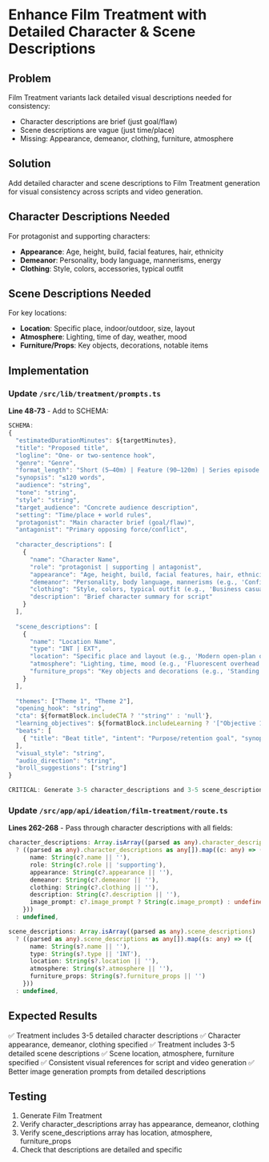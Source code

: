 # Enhance Film Treatment with Detailed Character & Scene Descriptions

## Problem
Film Treatment variants lack detailed visual descriptions needed for consistency:
- Character descriptions are brief (just goal/flaw)
- Scene descriptions are vague (just time/place)
- Missing: Appearance, demeanor, clothing, furniture, atmosphere

## Solution
Add detailed character and scene descriptions to Film Treatment generation for visual consistency across scripts and video generation.

## Character Descriptions Needed
For protagonist and supporting characters:
- **Appearance**: Age, height, build, facial features, hair, ethnicity
- **Demeanor**: Personality, body language, mannerisms, energy
- **Clothing**: Style, colors, accessories, typical outfit

## Scene Descriptions Needed
For key locations:
- **Location**: Specific place, indoor/outdoor, size, layout
- **Atmosphere**: Lighting, time of day, weather, mood
- **Furniture/Props**: Key objects, decorations, notable items

## Implementation

### Update `/src/lib/treatment/prompts.ts`

**Line 48-73** - Add to SCHEMA:

```typescript
SCHEMA:
{
  "estimatedDurationMinutes": ${targetMinutes},
  "title": "Proposed title",
  "logline": "One- or two-sentence hook",
  "genre": "Genre",
  "format_length": "Short (5–40m) | Feature (90–120m) | Series episode | …",
  "synopsis": "≤120 words",
  "audience": "string",
  "tone": "string",
  "style": "string",
  "target_audience": "Concrete audience description",
  "setting": "Time/place + world rules",
  "protagonist": "Main character brief (goal/flaw)",
  "antagonist": "Primary opposing force/conflict",
  
  "character_descriptions": [
    {
      "name": "Character Name",
      "role": "protagonist | supporting | antagonist",
      "appearance": "Age, height, build, facial features, hair, ethnicity (e.g., 'Mid-30s, 5'10\", athletic build, sharp jawline, short dark hair, Asian-American')",
      "demeanor": "Personality, body language, mannerisms (e.g., 'Confident but guarded, stands with arms crossed, speaks deliberately, intense eye contact')",
      "clothing": "Style, colors, typical outfit (e.g., 'Business casual: navy blazer, white shirt, dark jeans, leather messenger bag')",
      "description": "Brief character summary for script"
    }
  ],
  
  "scene_descriptions": [
    {
      "name": "Location Name",
      "type": "INT | EXT",
      "location": "Specific place and layout (e.g., 'Modern open-plan office, glass walls, 50x30ft space')",
      "atmosphere": "Lighting, time, mood (e.g., 'Fluorescent overhead lights, late afternoon sun through windows, tense corporate energy')",
      "furniture_props": "Key objects and decorations (e.g., 'Standing desks with dual monitors, whiteboard walls with diagrams, coffee station, potted plants')"
    }
  ],
  
  "themes": ["Theme 1", "Theme 2"],
  "opening_hook": "string",
  "cta": ${formatBlock.includeCTA ? '"string"' : 'null'},
  "learning_objectives": ${formatBlock.includeLearning ? '["Objective 1", "Objective 2"]' : '[]'},
  "beats": [
    { "title": "Beat title", "intent": "Purpose/retention goal", "synopsis": "≤50 words beat summary", "minutes": 2.5 }
  ],
  "visual_style": "string",
  "audio_direction": "string",
  "broll_suggestions": ["string"]
}

CRITICAL: Generate 3-5 character_descriptions and 3-5 scene_descriptions with DETAILED visual information for consistency in image/video generation.
```

### Update `/src/app/api/ideation/film-treatment/route.ts`

**Lines 262-268** - Pass through character descriptions with all fields:

```typescript
character_descriptions: Array.isArray((parsed as any).character_descriptions)
  ? ((parsed as any).character_descriptions as any[]).map((c: any) => ({
      name: String(c?.name || ''),
      role: String(c?.role || 'supporting'),
      appearance: String(c?.appearance || ''),
      demeanor: String(c?.demeanor || ''),
      clothing: String(c?.clothing || ''),
      description: String(c?.description || ''),
      image_prompt: c?.image_prompt ? String(c.image_prompt) : undefined,
    }))
  : undefined,

scene_descriptions: Array.isArray((parsed as any).scene_descriptions)
  ? ((parsed as any).scene_descriptions as any[]).map((s: any) => ({
      name: String(s?.name || ''),
      type: String(s?.type || 'INT'),
      location: String(s?.location || ''),
      atmosphere: String(s?.atmosphere || ''),
      furniture_props: String(s?.furniture_props || '')
    }))
  : undefined,
```

## Expected Results
✅ Treatment includes 3-5 detailed character descriptions
✅ Character appearance, demeanor, clothing specified
✅ Treatment includes 3-5 detailed scene descriptions
✅ Scene location, atmosphere, furniture specified
✅ Consistent visual references for script and video generation
✅ Better image generation prompts from detailed descriptions

## Testing
1. Generate Film Treatment
2. Verify character_descriptions array has appearance, demeanor, clothing
3. Verify scene_descriptions array has location, atmosphere, furniture_props
4. Check that descriptions are detailed and specific

